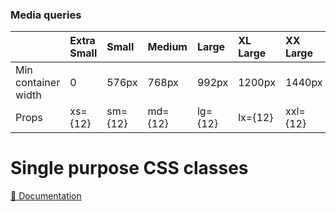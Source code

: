 ### Media queries

|  |Extra Small|Small|Medium|Large|XL Large|XX Large|XXX Large|
|:-|:---|:---|:---|:---|:---|:---|:---|
|Min container width|0|576px|768px|992px|1200px|1440px|1920px|
|Props|xs={12}|sm={12}|md={12}|lg={12}|lx={12}|xxl={12}|xxxl={12}|

# Single purpose CSS classes
[🔗 Documentation](https://cherry.design/css/css-grid)
